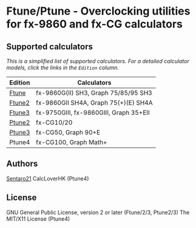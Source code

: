 # Ftune/Ptune - Overclocking utilities for fx-9860 and fx-CG calculators

## Supported calculators

_This is a simplified list of supported calculators. For a detailed calculator models, click the links in the `Edition` column._

Edition                                                                     | Calculators
---                                                                         | ---
[Ftune](https://git.planet-casio.com/CalcLoverHK/Ftune-Ptune/wiki/Ftune)    | fx-9860G(II) SH3, Graph 75/85/95 SH3
[Ftune2](https://git.planet-casio.com/CalcLoverHK/Ftune-Ptune/wiki/Ftune2)  | fx-9860GII SH4A, Graph 75(+)(E) SH4A
[Ftune3](https://git.planet-casio.com/CalcLoverHK/Ftune-Ptune/wiki/Ftune3)  | fx-9750GIII, fx-9860GIII, Graph 35+EII
[Ptune2](https://git.planet-casio.com/CalcLoverHK/Ftune-Ptune/wiki/Ptune2)  | fx-CG10/20
[Ptune3](https://git.planet-casio.com/CalcLoverHK/Ftune-Ptune/wiki/Ptune3)  | fx-CG50, Graph 90+E
Ptune4 | fx-CG100, Graph Math+

## Authors

[Sentaro21](mailto:sentaro21@pm.matrix.jp)
CalcLoverHK (Ptune4)

## License

GNU General Public License, version 2 or later (Ftune/2/3, Ptune2/3)
The MIT/X11 License (Ptune4)